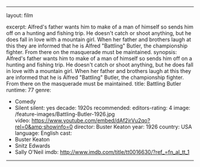 ---

layout: film

excerpt: Alfred's father wants him to make of a man of himself so sends him off on a hunting and fishing trip. He doesn't catch or shoot anything, but he does fall in love with a mountain girl. When her father and brothers laugh at this they are informed that he is Alfred "Battling" Butler, the championship fighter. From there on the masquerade must be maintained.
synopsis: Alfred's father wants him to make of a man of himself so sends him off on a hunting and fishing trip. He doesn't catch or shoot anything, but he does fall in love with a mountain girl. When her father and brothers laugh at this they are informed that he is Alfred "Battling" Butler, the championship fighter. From there on the masquerade must be maintained.
title: Battling Butler
runtime: 77
genre: 
- Comedy
- Silent
silent: yes
decade: 1920s
recommended: 
editors-rating: 4
image:  /feature-images/Battling-Butler-1926.jpg  
video: https://www.youtube.com/embed/dAf2jrVu2qo?rel=0&amp;showinfo=0
director: Buster Keaton
year: 1926
country: USA
language: English
cast:
- Buster Keaton
- Snitz Edwards
- Sally O'Neil
imdb: http://www.imdb.com/title/tt0016630/?ref_=fn_al_tt_1

---